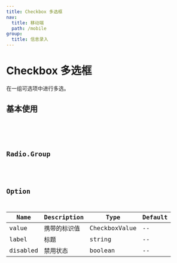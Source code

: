```yaml
---
title: Checkbox 多选框
nav:
  title: 移动端
  path: /mobile
group:
  title: 信息录入
---
```


# Checkbox 多选框

在一组可选项中进行多选。

## 基本使用

<code src="./demos/index1.tsx" />

<API></API>

## Radio.Group

<API hideTitle src='./group.tsx'></API>

## Option

| Name     | Description  | Type          | Default |
| -------- | ------------ | ------------- | ------- |
| value    | 携带的标识值 | CheckboxValue | --      |
| label    | 标题         | string        | --      |
| disabled | 禁用状态     | boolean       | --      |
